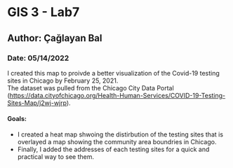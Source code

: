 # GIS 3 - Lab7
## Author: Çağlayan Bal
### Date: 05/14/2022
I created this map to proivde a better visualization of the Covid-19 testing sites in Chicago by February 25, 2021.\
The dataset was pulled from the Chicago City Data Portal (https://data.cityofchicago.org/Health-Human-Services/COVID-19-Testing-Sites-Map/j2wj-wjrp). 
#### Goals:
- I created a heat map shwoing the distirbution of the testing sites that is overlayed a map showing the community area boundries in Chicago. 
- Finally, I added the addresses of each testing sites for a quick and practical way to see them.

